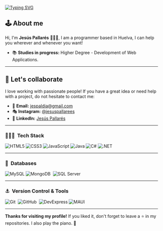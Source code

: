 <a href="https://git.io/typing-svg"><img src="https://readme-typing-svg.demolab.com?font=Montserrat&weight=500&size=150&pause=1000&color=CFF3F7&background=FFF3F100&center=true&vCenter=true&width=1920&height=200&lines=Hola%2C+soy++J.Pallar%C3%A9s;Hi%2C+I'm+J.Pallar%C3%A9s;Ciao%2C+sono+J.Pallar%C3%A9s;Salut%2C+je+suis+J.Pallar%C3%A9s" alt="Typing SVG" /></a>

## 🕹 **About me**
Hi, I'm **Jesús Pallarés** 🧙🏼‍♂️, I am a programmer based in Huelva, I can help you wherever and whenever you want!

- 📚 **Studies in progress:** Higher Degree - Development of Web Applications.

---

## 🤝 **Let's collaborate**
I love working with passionate people! If you have a great idea or need help with a project, do not hesitate to contact me:

- 📧 **Email:** [jespaldia@gmail.com](mailto:jespaldia@gmail.com)
- 🎭 **Instagram:** [@jesuspallarees](https://instagram.com/jesuspallarees)
- 💼 **LinkedIn:** [Jesús Pallarés](https://www.linkedin.com/in/jesuspallares/)

---

### 👨🏼‍🎨 &nbsp;Tech Stack
![HTML5](https://img.shields.io/badge/HTML5-E34F26?style=for-the-badge&logo=html5&logoColor=white)
![CSS3](https://img.shields.io/badge/CSS3-1572B6?style=for-the-badge&logo=css3&logoColor=white)
![JavaScript](https://img.shields.io/badge/JavaScript-F7DF1E?style=for-the-badge&logo=javascript&logoColor=black)
![Java](https://img.shields.io/badge/java-%23ED8B00.svg?style=for-the-badge&logo=openjdk&logoColor=white)
![C#](https://img.shields.io/badge/C%23-%238B5CF6.svg?style=for-the-badge&logo=c-sharp&logoColor=white)
![.NET](https://img.shields.io/badge/.NET-512BD4?style=for-the-badge&logo=dotnet&logoColor=white)

---

### 🌌 &nbsp;Databases
![MySQL](https://img.shields.io/badge/MySQL-4479A1?style=for-the-badge&logo=mysql&logoColor=white)
![MongoDB](https://img.shields.io/badge/MongoDB-%234ea94b.svg?style=for-the-badge&logo=mongodb&logoColor=white)&nbsp;
![SQL Server](https://img.shields.io/badge/SQL%20Server-CC2927?style=for-the-badge&logo=microsoft&logoColor=white)

---

### ⚓ &nbsp;Version Control & Tools
![Git](https://img.shields.io/badge/git-%23F05033.svg?style=for-the-badge&logo=git&logoColor=white)&nbsp;
![GitHub](https://img.shields.io/badge/github-%23121011.svg?style=for-the-badge&logo=github&logoColor=white)&nbsp;
![DevExpress](https://img.shields.io/badge/DevExpress-FF6600?style=for-the-badge&logo=devexpress&logoColor=white)
![MAUI](https://img.shields.io/badge/.NET_MAUI-512BD4?style=for-the-badge&logo=dotnet&logoColor=white)


---

**Thanks for visiting my profile!** If you liked it, don't forget to leave a ⭐️ in my repositories. I also play the piano. 🎹 
